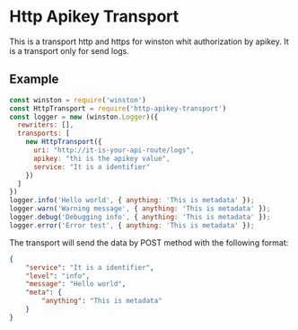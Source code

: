 # Http Apikey Transport

This is a transport http and https for winston whit authorization by apikey. It is a transport only for send logs.

## Example

```javascript
const winston = require('winston')
const HttpTransport = require('http-apikey-transport')
const logger = new (winston.Logger)({
  rewriters: [],
  transports: [
    new HttpTransport({
      uri: "http://it-is-your-api-route/logs",
      apikey: "thi is the apikey value",
      service: "It is a identifier"
    })
  ]
})
logger.info('Hello world', { anything: 'This is metadata' });
logger.warn('Warning message', { anything: 'This is metadata' });
logger.debug('Debugging info', { anything: 'This is metadata' });
logger.error('Error test', { anything: 'This is metadata' });
```

The transport will send the data by POST method with the following format:

```json
{
    "service": "It is a identifier",
    "level": "info",
    "message": "Hello world",
    "meta": {
        "anything": "This is metadata"
    }
}
```
